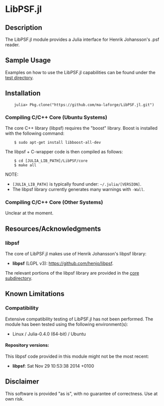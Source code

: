# LibPSF.jl

## Description

The LibPSF.jl module provides a Julia interface for Henrik Johansson's .psf reader.

## Sample Usage

Examples on how to use the LibPSF.jl capabilities can be found under the [test directory](test/).

<a name="Installation"></a>
## Installation

		julia> Pkg.clone("https://github.com/ma-laforge/LibPSF.jl.git")

### Compiling C/C++ Core (Ubuntu Systems)

The core C++ library (libpsf) requires the "boost" library.  Boost is installed with the following command:

		$ sudo apt-get install libboost-all-dev

The libpsf + C-wrapper code is then compiled as follows:

		$ cd [JULIA_LIB_PATH]/LibPSF/core
		$ make all

NOTE:

 - `[JULIA_LIB_PATH]` is typically found under: `~/.julia/[VERSION]`.
 - The libpsf library currently generates many warnings with `-Wall`.

### Compiling C/C++ Core (Other Systems)

Unclear at the moment.

## Resources/Acknowledgments

### libpsf

The core of LibPSF.jl makes use of Henrik Johansson's libpsf library:

 - **libpsf** (LGPL v3): <https://github.com/henjo/libpsf>.

The relevant portions of the libpsf library are provided in the [core subdirectory](core/).

## Known Limitations

### Compatibility

Extensive compatibility testing of LibPSF.jl has not been performed.  The module has been tested using the following environment(s):

 - Linux / Julia-0.4.0 (64-bit) / Ubuntu

#### Repository versions:

This libpsf code provided in this module might not be the most recent:

 - **libpsf**: Sat Nov 29 10:53:38 2014 +0100

## Disclaimer

This software is provided "as is", with no guarantee of correctness.  Use at own risk.
